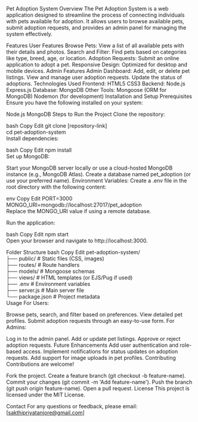 Pet Adoption System
Overview
The Pet Adoption System is a web application designed to streamline the process of connecting individuals with pets available for adoption. It allows users to browse available pets, submit adoption requests, and provides an admin panel for managing the system effectively.

Features
User Features
Browse Pets: View a list of all available pets with their details and photos.
Search and Filter: Find pets based on categories like type, breed, age, or location.
Adoption Requests: Submit an online application to adopt a pet.
Responsive Design: Optimized for desktop and mobile devices.
Admin Features
Admin Dashboard:
Add, edit, or delete pet listings.
View and manage user adoption requests.
Update the status of adoptions.
Technologies Used
Frontend:
HTML5
CSS3
Backend:
Node.js
Express.js
Database:
MongoDB
Other Tools:
Mongoose (ORM for MongoDB)
Nodemon (for development)
Installation and Setup
Prerequisites
Ensure you have the following installed on your system:

Node.js
MongoDB
Steps to Run the Project
Clone the repository:

bash
Copy
Edit
git clone [repository-link]  
cd pet-adoption-system  
Install dependencies:

bash
Copy
Edit
npm install  
Set up MongoDB:

Start your MongoDB server locally or use a cloud-hosted MongoDB instance (e.g., MongoDB Atlas).
Create a database named pet_adoption (or use your preferred name).
Environment Variables:
Create a .env file in the root directory with the following content:

env
Copy
Edit
PORT=3000  
MONGO_URI=mongodb://localhost:27017/pet_adoption  
Replace the MONGO_URI value if using a remote database.

Run the application:

bash
Copy
Edit
npm start  
Open your browser and navigate to http://localhost:3000.

Folder Structure
bash
Copy
Edit
pet-adoption-system/  
├── public/            # Static files (CSS, images)  
├── routes/            # Route handlers  
├── models/            # Mongoose schemas  
├── views/             # HTML templates (or EJS/Pug if used)  
├── .env               # Environment variables  
├── server.js          # Main server file  
└── package.json       # Project metadata  
Usage
For Users:

Browse pets, search, and filter based on preferences.
View detailed pet profiles.
Submit adoption requests through an easy-to-use form.
For Admins:

Log in to the admin panel.
Add or update pet listings.
Approve or reject adoption requests.
Future Enhancements
Add user authentication and role-based access.
Implement notifications for status updates on adoption requests.
Add support for image uploads in pet profiles.
Contributing
Contributions are welcome!

Fork the project.
Create a feature branch (git checkout -b feature-name).
Commit your changes (git commit -m 'Add feature-name').
Push the branch (git push origin feature-name).
Open a pull request.
License
This project is licensed under the MIT License.

Contact
For any questions or feedback, please email: [sakthipriyatanjore@gmail.com]
